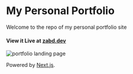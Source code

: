 # My Personal Portfolio

Welcome to the repo of my personal portfolio site

#### View it Live at [zabd.dev](https://www.zabd.dev)

![portfolio landing page](https://user-images.githubusercontent.com/58212246/187598468-8674fc72-74f2-44e5-ae58-0361f4830f82.gif)

Powered by [Next.js](https://nextjs.org).
